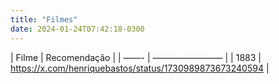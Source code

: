 ```yaml
---
title: "Filmes"
date: 2024-01-24T07:42:18-0300
---
```

| Filme | Recomendação |
| ——- | ———————— |
| 1883 | https://x.com/henriquebastos/status/1730989873673240594 |